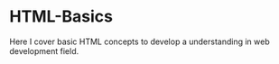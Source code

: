# HTML-Basics
Here I cover basic HTML concepts to develop a understanding in web development field.
